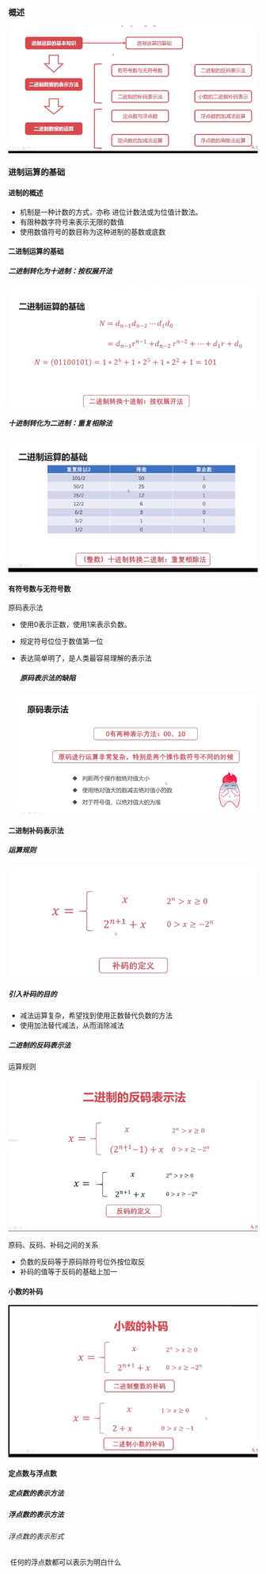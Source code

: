 ### 概述

<div align="center">
    <img src="png/33.png" />
</div>

### 进制运算的基础

#### 进制的概述

-   机制是一种计数的方式，亦称 进位计数法或为位值计数法。
- 有限种数字符号来表示无限的数值
- 使用数值符号的数目称为这种进制的基数或底数

#### 二进制运算的基础

##### 二进制转化为十进制：按权展开法

<div align="center">
    <img src="png/34.png" />
</div>

##### 十进制转化为二进制：重复相除法

<div align="center">
    <img src="png/35.png" />
</div>

#### 有符号数与无符号数

原码表示法

- 使用0表示正数，使用1来表示负数。

- 规定符号位位于数值第一位

- 表达简单明了，是人类最容易理解的表示法

  ##### 原码表示法的缺陷

  <div align="center">
      <img src="png/36.png" />
  </div>

   

#### 二进制补码表示法

#####  运算规则

<div align="center">
    <img src="png/37.png" />
</div>

##### 引入补码的目的

- 减法运算复杂，希望找到使用正数替代负数的方法
- 使用加法替代减法，从而消除减法

##### 二进制的反码表示法

运算规则

<div align="center">
    <img src="png/38.png" />
</div>

  

原码、反码、补码之间的关系

- 负数的反码等于原码除符号位外按位取反
- 补码的值等于反码的基础上加一

#### 小数的补码

<div align="center">
    <img src="png/39.png" />
</div>

####  定点数与浮点数

##### 定点数的表示方法

##### 浮点数的表示方法

###### 	浮点数的表示形式

​	任何的浮点数都可以表示为明白什么



